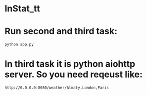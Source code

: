 # InStat_tt

# Run second and third task:
```
python app.py
```
# In third task it is python aiohttp server. So you need reqeust like:
```
http://0.0.0.0:8080/weather/Almaty,London,Paris
```
